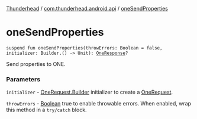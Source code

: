 [Thunderhead](../index.md) / [com.thunderhead.android.api](index.md) / [oneSendProperties](./one-send-properties.md)

# oneSendProperties

`suspend fun oneSendProperties(throwErrors: Boolean = false, initializer: Builder.() -> Unit): `[`OneResponse`](../com.thunderhead.android.api.responsetypes/-one-response/index.md)`?`

Send properties to ONE.

### Parameters

`initializer` - [OneRequest.Builder](../com.thunderhead.android.api.interactions/-one-request/-builder/index.md) initializer to create a [OneRequest](../com.thunderhead.android.api.interactions/-one-request/index.md).

`throwErrors` - [Boolean](#) true to enable throwable errors. When enabled, wrap this method in a `try/catch` block.